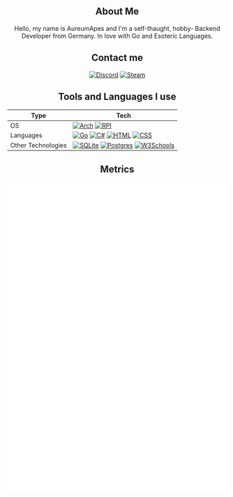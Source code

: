 <div align="center">

About Me
-------

Hello, my name is AureumApes and I'm a self-thaught, hobby- Backend Developer from Germany.
In love with Go and Esoteric Languages.

Contact me
---------------------
[![Discord](https://img.shields.io/badge/Discord-lightgrey?style=for-the-badge&logo=discord&logoColor=grey)](https://discord.com/users/608920482284306434)
[![Steam](https://img.shields.io/badge/Steam-444?style=for-the-badge&logo=steam&logoColor=white)](https://steamcommunity.com/id/AureumApes/)

Tools and Languages I use
----------
| Type| Tech |
|  --  | --  |
| OS | [![Arch](https://img.shields.io/badge/Arch-1793D1?style=for-the-badge&logo=arch-linux&logoColor=fff)](#) [![RPI](https://img.shields.io/badge/Raspbian-c61a4a?style=for-the-badge&logo=raspberrypi&logoColor=white)](#) |
| Languages | [![Go](https://img.shields.io/badge/Go-%2300ADD8.svg?&style=for-the-badge&logo=go&logoColor=white)](#) [![C#](https://custom-icon-badges.demolab.com/badge/C%23-%23239120.svg?style=for-the-badge&logo=cshrp&logoColor=white)](#) [![HTML](https://img.shields.io/badge/HTML-%23E34F26.svg?style=for-the-badge&logo=html5&logoColor=white)](#) [![CSS](https://img.shields.io/badge/CSS-1572B6?style=for-the-badge&logo=css3&logoColor=fff)](#) |
| Other Technologies | [![SQLite](https://img.shields.io/badge/SQLite-%2307405e.svg?style=for-the-badge&logo=sqlite&logoColor=white)](#) [![Postgres](https://img.shields.io/badge/Postgres-%23316192.svg?style=for-the-badge&logo=postgresql&logoColor=white)](#) [![W3Schools](https://img.shields.io/badge/W3Schools-04AA6D?style=for-the-badge&logo=w3schools&logoColor=fff)](#) |

Metrics
-------
![Metrics](./github-metrics.svg)<br>

</div>
